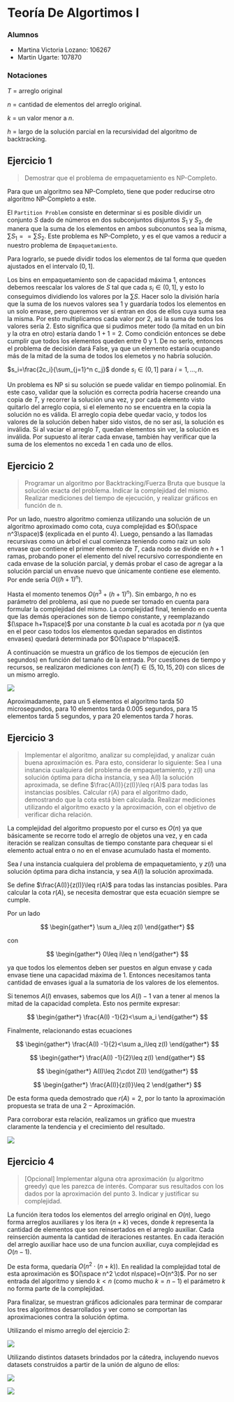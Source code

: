 # Teoría De Algortimos I

### Alumnos

- Martina Victoria Lozano: 106267
- Martin Ugarte: 107870

### Notaciones

$T$ = arreglo original

$n$ = cantidad de elementos del arreglo original.

$k$ = un valor menor a $n$.

$h$ = largo de la solución parcial en la recursividad del algoritmo de backtracking.

## Ejercicio 1

> Demostrar que el problema de empaquetamiento es NP-Completo.

Para que un algoritmo sea NP-Completo, tiene que poder reducirse otro algoritmo NP-Completo a este.

El `Partition Problem` consiste en determinar si es posible dividir un conjunto $S$ dado de números en dos subconjuntos disjuntos $S_1$ y $S_2$, de manera que la suma de los elementos en ambos subconuntos sea la misma, $\sum S_1 == \sum S_2$. Este problema es NP-Completo, y es el que vamos a reducir a nuestro problema de `Empaquetamiento`. 

Para lograrlo, se puede dividir todos los elementos de tal forma que queden ajustados en el intervalo $(0,1]$.

Los bins en empaquetamiento son de capacidad máxima $1$, entonces debemos reescalar los valores de $S$ tal que cada $s_i\in (0,1]$, y esto lo conseguimos dividiendo los valores por la $\sum S$. Hacer solo la división haría que la suma de los nuevos valores sea $1$ y guardaría todos los elementos en un solo envase, pero queremos ver si entran en dos de ellos cuya suma sea la misma. Por esto multiplicamos cada valor por $2$, asi la suma de todos los valores sería $2$. Esto significa que si pudimos meter todo (la mitad en un bin y la otra en otro) estaría dando $1+1=2$. Como condición entonces se debe cumplir que todos los elementos queden entre $0$ y $1$. De no serlo, entonces el problema de decisión dará False, ya que un elemento estaría ocupando más de la mitad de la suma de todos los elemetos y no habría solución.

$s_i=\frac{2c_i}{\sum_{j=1}^n c_j}$ donde $s_i\in(0,1]$ para $i=1,...,n$.

Un problema es NP si su solución se puede validar en tiempo polinomial. En este caso, validar que la solución es correcta podría hacerse creando una copia de $T$, y recorrer la solución una vez, y por cada elemento visto quitarlo del arreglo copia, si el elemento no se encuentra en la copia la solución no es válida. El arreglo copia debe quedar vacio, y todos los valores de la solución deben haber sido vistos, de no ser asi, la solución es inválida. Si al vaciar el arreglo $T$, quedan elementos sin ver, la solución es inválida. Por supuesto al iterar cada envase, también hay verificar que la suma de los elementos no exceda $1$ en cada uno de ellos.

## Ejercicio 2

> Programar un algoritmo por Backtracking/Fuerza Bruta que busque la solución exacta del problema. Indicar la complejidad del mismo. Realizar mediciones del tiempo de ejecución, y realizar gráficos en función de n. 

Por un lado, nuestro algoritmo comienza utilizando una solución de un algoritmo aproximado como cota, cuya complejidad es $O(\space n^3\space)$ (explicada en el punto $4$). Luego, pensando a las llamadas recursivas como un árbol el cual comienza teniendo como raíz un solo envase que contiene el primer elemento de $T$, cada nodo se divide en $h + 1$ ramas, probando poner el elemento del nivel recursivo correspondiente en cada envase de la solución parcial, y demás probar el caso de agregar a la solución parcial un envase nuevo que únicamente contiene ese elemento. Por ende sería $O((h+1)^n)$.

Hasta el momento tenemos $O(n^3 + (h+1)^n)$. Sin embargo, $h$ no es parámetro del problema, asi que no puede ser tomado en cuenta para formular la complejidad del mismo. La complejidad final, teniendo en cuenta que las demás operaciones son de tiempo constante, y reemplazando $(\space h+1\space)$ por una constante $b$ la cual es acotada por $n$ (ya que en el peor caso todos los elementos quedan separados en distintos envases) quedará determinada por $O(\space b^n\space)$.

A continuación se muestra un gráfico de los tiempos de ejecución (en segundos) en función del tamaño de la entrada. Por cuestiones de tiempo y recursos, se realizaron mediciones con $len(T)\in(5, 10, 15, 20)$ con slices de un mismo arreglo.

![](/graficos/tiempos_ejecucion.png)

Aproximadamente, para un $5$ elementos el algoritmo tarda $50$ microsegundos, para $10$ elementos tarda $0.005$ segundos, para $15$ elementos tarda $5$ segundos, y para $20$ elementos tarda $7$ horas.

## Ejercicio 3

> Implementar el algoritmo, analizar su complejidad, y analizar cuán buena aproximación es. Para esto, considerar lo siguiente: Sea I una instancia cualquiera del problema de empaquetamiento, y z(I) una solución óptima para dicha instancia, y sea A(I) la solución aproximada, se define $\frac{A(I)}{z(I)}\leq r(A)$  para todas las instancias posibles. Calcular r(A) para el algoritmo dado, demostrando que la cota está bien calculada. Realizar mediciones utilizando el algoritmo exacto y la aproximación, con el objetivo de verificar dicha relación.

La complejidad del algoritmo propuesto por el curso es $O(n)$ ya que básicamente se recorre todo el arreglo de objetos una vez, y en cada iteración se realizan consultas de tiempo constante para chequear si el elemento actual entra o no en el envase acumulado hasta el momento.

Sea $I$ una instancia cualquiera del problema de empaquetamiento, y $z(I)$ una solución óptima para dicha instancia, y sea $A(I)$ la solución aproximada.

Se define $\frac{A(I)}{z(I)}\leq r(A)$ para todas las instancias posibles. Para calcular la cota $r(A)$, se necesita demostrar que esta ecuación siempre se cumple.

Por un lado

$$
\begin{gather*}
\sum a_i\leq z(I)
\end{gather*}
$$

con

$$
\begin{gather*}
0\leq i\leq n
\end{gather*}
$$

ya que todos los elementos deben ser puestos en algun envase y cada envase tiene una capacidad máxima de $1$. Entonces necesitamos tanta cantidad de envases igual a la sumatoria de los valores de los elementos.

Si tenemos $A(I)$ envases, sabemos que los $A(I)-1$ van a tener al menos la mitad de la capacidad completa. Esto nos permite expresar:

$$
\begin{gather*}
\frac{A(I) -1}{2}<\sum a_i
\end{gather*}
$$

Finalmente, relacionando estas ecuaciones

$$
\begin{gather*}
\frac{A(I) -1}{2}<\sum a_i\leq z(I)
\end{gather*}
$$

$$
\begin{gather*}
\frac{A(I) -1}{2}\leq z(I)
\end{gather*}
$$

$$
\begin{gather*}
A(I)\leq 2\cdot Z(I)
\end{gather*}
$$

$$
\begin{gather*}
\frac{A(I)}{z(I)}\leq 2
\end{gather*}
$$

De esta forma queda demostrado que $r(A)=2$, por lo tanto la aproximación propuesta se trata de una $2-\text{Aproximación}$.

Para corroborar esta relación, realizamos un gráfico que muestra claramente la tendencia y el crecimiento del resultado.

![](/graficos/punto_3.png)


## Ejercicio 4

> [Opcional] Implementar alguna otra aproximación (u algoritmo greedy) que les parezca de interés. Comparar sus resultados con los dados por la aproximación del punto 3. Indicar y justificar su complejidad.

La función itera todos los elementos del arreglo original en $O(n)$, luego forma arreglos auxiliares y los itera $(n + k)$ veces, donde $k$ representa la cantidad de elementos que son reinsertados en el arreglo auxiliar. Cada reinserción aumenta la cantidad de iteraciones restantes. En cada iteración del arreglo auxiliar hace uso de una funcion auxiliar, cuya complejidad es $O(n-1)$. 

De esta forma, quedaría $O(n^2\cdot (n+k))$. En realidad la complejidad total de esta aproximación es $O(\space n^2 \cdot n\space)=O(n^3)$. Por no ser entrada del algoritmo y siendo $k<n$ (como mucho $k=n-1$) el parámetro $k$ no forma parte de la complejidad.

Para finalizar, se muestran gráficos adicionales para terminar de comparar los tres algoritmos desarrollados y ver como se comportan las aproximaciones contra la solución óptima.

Utilizando el mismo arreglo del ejercicio $2$:

![](/graficos/cantidad_envases.png)

Utilizando distintos datasets brindados por la cátedra, incluyendo nuevos datasets construidos a partir de la unión de alguno de ellos:

![](/graficos/tiempos_aprox.png)

![](/graficos/envases_aprox.png)